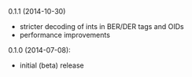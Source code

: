 0.1.1 (2014-10-30)
* stricter decoding of ints in BER/DER tags and OIDs
* performance improvements

0.1.0 (2014-07-08):
* initial (beta) release
